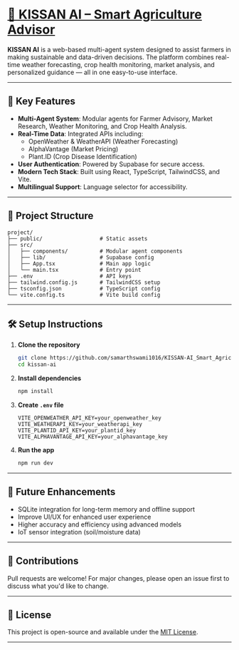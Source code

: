 # [🌾 KISSAN AI – Smart Agriculture Advisor](https://kissan-ai.netlify.app/)

**KISSAN AI** is a web-based multi-agent system designed to assist farmers in making sustainable and data-driven decisions. The platform combines real-time weather forecasting, crop health monitoring, market analysis, and personalized guidance — all in one easy-to-use interface.

---

## 🧠 Key Features

- **Multi-Agent System**: Modular agents for Farmer Advisory, Market Research, Weather Monitoring, and Crop Health Analysis.
- **Real-Time Data**: Integrated APIs including:
  - OpenWeather & WeatherAPI (Weather Forecasting)
  - AlphaVantage (Market Pricing)
  - Plant.ID (Crop Disease Identification)
- **User Authentication**: Powered by Supabase for secure access.
- **Modern Tech Stack**: Built using React, TypeScript, TailwindCSS, and Vite.
- **Multilingual Support**: Language selector for accessibility.

---

## 📁 Project Structure

```
project/
├── public/                  # Static assets
├── src/
│   ├── components/          # Modular agent components
│   ├── lib/                 # Supabase config
│   ├── App.tsx              # Main app logic
│   └── main.tsx             # Entry point
├── .env                     # API keys
├── tailwind.config.js       # TailwindCSS setup
├── tsconfig.json            # TypeScript config
└── vite.config.ts           # Vite build config
```

---

## 🛠️ Setup Instructions

1. **Clone the repository**
   ```bash
   git clone https://github.com/samarthswami1016/KISSAN-AI_Smart_Agriculture_Advisor.git
   cd kissan-ai
   ```

2. **Install dependencies**
   ```bash
   npm install
   ```

3. **Create `.env` file**
   ```env
   VITE_OPENWEATHER_API_KEY=your_openweather_key
   VITE_WEATHERAPI_KEY=your_weatherapi_key
   VITE_PLANTID_API_KEY=your_plantid_key
   VITE_ALPHAVANTAGE_API_KEY=your_alphavantage_key
   ```

4. **Run the app**
   ```bash
   npm run dev
   ```

---

## 🔮 Future Enhancements

- SQLite integration for long-term memory and offline support
- Improve UI/UX for enhanced user experience
- Higher accuracy and efficiency using advanced models
- IoT sensor integration (soil/moisture data)

---

## 🤝 Contributions

Pull requests are welcome! For major changes, please open an issue first to discuss what you'd like to change.

---

## 📄 License

This project is open-source and available under the [MIT License](LICENSE).

---
